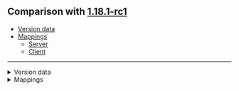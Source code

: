 ## Comparison with [1.18.1-rc1](https://github.com/PixiGeko/Minecraft-generated-data/tree/1.18.1-rc1)

- [Version data](#version-data)
- [Mappings](#mappings)
  - [Server](#server)
  - [Client](#client)

<hr/>
<details><summary>Version data</summary>
<table><tr><th></th><th align="left">1.18.1-rc1</th><th>1.18.1-rc2</th></tr><tr><td>World version</td><td><code>2862</code></td><td><code>2863</code></td></tr><tr><td>Protocol version</td><td><code>1073741886</code></td><td><code>1073741887</code></td></tr></table>
</details>
<details><summary>Mappings</summary>
<h2>Server</h2>























































































































































































































































































































































































































































































































































































































































































































































































































































































































































































































































































































































































































































































































































































































































































































































































































































































































































































































































































































































































































































































































































































































































































































































































































<h2>Client</h2>
</details>